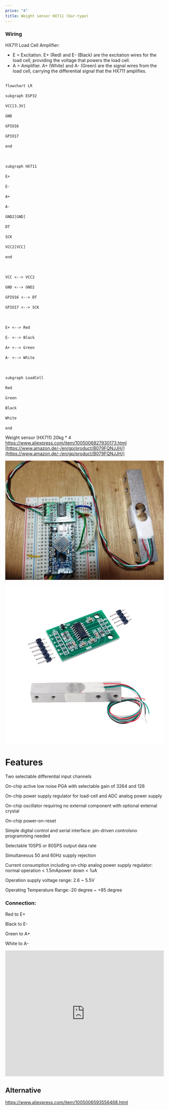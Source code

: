```yaml
---
price: "4"
title: Weight sensor HX711 (bar-type)
---
```

### Wiring
HX711 Load Cell Amplifier:

- E = Excitation. E+ (Red) and E- (Black) are the excitation wires for the load cell, providing the voltage that powers the load cell.
- A = Amplifier. A+ (White) and A- (Green) are the signal wires from the load cell, carrying the differential signal that the HX711 amplifies.

```mermaid

flowchart LR

subgraph ESP32

VCC[3.3V]

GND

GPIO16

GPIO17

end

  

subgraph HX711

E+

E-

A+

A-

GND2[GND]

DT

SCK

VCC2[VCC]

end

  

VCC <--> VCC2

GND <--> GND2

GPIO16 <--> DT

GPIO17 <--> SCK

  

E+ <--> Red

E- <--> Black

A+ <--> Green

A- <--> White

  

subgraph LoadCell

Red

Green

Black

White

end

```


Weight sensor (HX711) 20kg * 4
https://www.aliexpress.com/item/1005006827930173.html
[https://www.amazon.de/-/en/gp/product/B079FQNJJH/](https://www.amazon.de/-/en/gp/product/B079FQNJJH/)


![](../../img/HX711.png)

![](../../img/612ornIvHHL._SL1000_.jpg)
# Features

Two selectable differential input channels

On-chip active low noise PGA with selectable gain of 3264 and 128

On-chip power supply regulator for load-cell and ADC analog power supply

On-chip oscillator requiring no external component with optional external crystal

On-chip power-on-reset

Simple digital control and serial interface: pin-driven controlsno programming needed

Selectable 10SPS or 80SPS output data rate

Simultaneous 50 and 60Hz supply rejection

Current consumption including on-chip analog power supply regulator: normal operation < 1.5mApower down < 1uA

Operation supply voltage range: 2.6 ~ 5.5V

Operating Temperature Range:-20 degree ~ +85 degree

### Connection:

Red to E+

Black to E-

Green to A+

White to A-


<iframe width="100%" height="400" src="https://www.youtube.com/embed/AwSBbMUPjSc" title="HX711 Load Cell Arduino | HX711 calibration | Weighing Scale | Strain Gauge" frameborder="0" allow="accelerometer; autoplay; clipboard-write; encrypted-media; gyroscope; picture-in-picture; web-share" referrerpolicy="strict-origin-when-cross-origin" allowfullscreen></iframe>







## Alternative 
https://www.aliexpress.com/item/1005006593556468.html